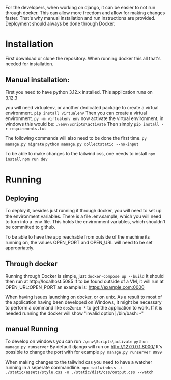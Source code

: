 



For the developers, when working on django, it can be easier to not run through docker. This can allow more
freedom and allow for making changes faster. That's why manual installation and run instructions are
provided. Deployment should always be done through Docker.

# Installation

First download or clone the repository.
When running docker this all that's needed for installation.

## Manual installation:

First you need to have python 3.12.x installed.
This application runs on 3.12.3

you will need virtualenv, or another dedicated package to create a virtual environment.
`pip install virtualenv`
Then you can create a virtual environment.
`py -m virtualenv env`
now activate the virtual environment, in windows this would be:
`.\env\Scripts\activate`
Then simply
`pip install -r requirements.txt`

The following commands will also need to be done the first time.
`py manage.py migrate`
`python manage.py collectstatic --no-input`

To be able to make changes to the tailwind css, one needs to install
`npm install`
`npm run dev`

# Running

## Deploying
To deploy it, besides just running it through docker, you will need to set up
the environment variables. There is a file .env.sample, which you will need to turn into
a .env file. This holds the environment variables, which shouldn't be committed to github.

To be able to have the app reachable from outside of the machine its running on,
the values OPEN_PORT and OPEN_URL will need to be set appropriately.


## Through docker
Running through Docker is simple, just
`docker-compose up --build`
It should then run at http://localhost:5085
If to be found outside of a VM, it will run at OPEN_URL:OPEN_PORT an example is: https://example.com:0000

When having issues launching on docker, or on unix.
As a result to most of the application having been developed on Windows, it might be necessary to
perform a command like `dos2unix *` to get the application to work.
If it is needed running the docker will show 
"invalid option| /bin/bash: -"

## manual Running
To develop on windows you can run 
`.\env\Scripts\activate`
`python manage.py runserver`
By default django will run on http://127.0.0.1:8000/
It's possible to change the port with for example
`py manage.py runserver 8999`

When making changes to the tailwind css you need to have a watcher running in a seperate commandline.
`npx tailwindcss -i ./static/assets/style.css -o ./static/dist/css/output.css --watch`

